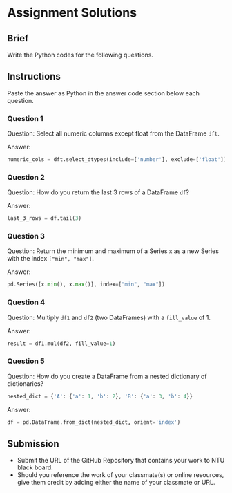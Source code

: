 # Assignment Solutions

## Brief

Write the Python codes for the following questions.

## Instructions

Paste the answer as Python in the answer code section below each question.

### Question 1

Question: Select all numeric columns except float from the DataFrame `dft`.

Answer:

```python
numeric_cols = dft.select_dtypes(include=['number'], exclude=['float'])
```

### Question 2

Question: How do you return the last 3 rows of a DataFrame `df`?

Answer:

```python
last_3_rows = df.tail(3)
```

### Question 3

Question: Return the minimum and maximum of a Series `x` as a new Series with the index `["min", "max"]`.

Answer:

```python
pd.Series([x.min(), x.max()], index=["min", "max"])
```

### Question 4

Question: Multiply `df1` and `df2` (two DataFrames) with a `fill_value` of 1.

Answer:

```python
result = df1.mul(df2, fill_value=1)
```

### Question 5

Question: How do you create a DataFrame from a nested dictionary of dictionaries?

```python
nested_dict = {'A': {'a': 1, 'b': 2}, 'B': {'a': 3, 'b': 4}}
```

Answer:

```python
df = pd.DataFrame.from_dict(nested_dict, orient='index')
```

## Submission

- Submit the URL of the GitHub Repository that contains your work to NTU black board.
- Should you reference the work of your classmate(s) or online resources, give them credit by adding either the name of your classmate or URL.
